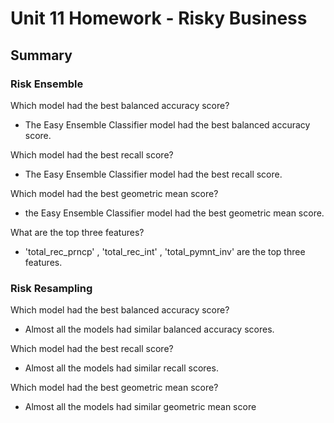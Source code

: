 # Unit 11 Homework - Risky Business

## Summary

### Risk Ensemble

Which model had the best balanced accuracy score?

* The Easy Ensemble Classifier model had the best balanced accuracy score.

Which model had the best recall score?

* The Easy Ensemble Classifier model had the best recall score.

Which model had the best geometric mean score?

* the Easy Ensemble Classifier model had the best geometric mean score.

What are the top three features?

* 'total_rec_prncp' , 'total_rec_int' , 'total_pymnt_inv' are the top three features.


### Risk Resampling

Which model had the best balanced accuracy score?

* Almost all the models had similar balanced accuracy scores.

Which model had the best recall score?

* Almost all the models had similar recall scores.

Which model had the best geometric mean score?

* Almost all the models had similar geometric mean score